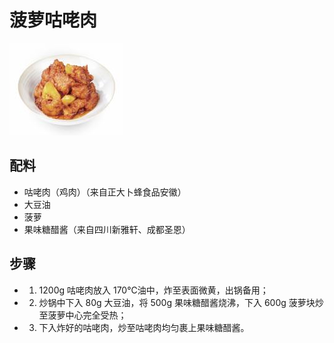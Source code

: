 # 菠萝咕咾肉

![菠萝咕咾肉](../images/菠萝咕咾肉.png)

## 配料

- 咕咾肉（鸡肉）（来自正大卜蜂食品安徽）
- 大豆油
- 菠萝
- 果味糖醋酱（来自四川新雅轩、成都圣恩）

## 步骤

- 1. 1200g 咕咾肉放入 170℃油中，炸至表面微黄，出锅备用；
- 2. 炒锅中下入 80g 大豆油，将 500g 果味糖醋酱烧沸，下入 600g 菠萝块炒至菠萝中心完全受热；
- 3. 下入炸好的咕咾肉，炒至咕咾肉均匀裹上果味糖醋酱。
